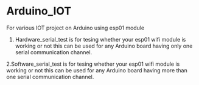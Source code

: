# Arduino_IOT
For various IOT project on Arduino using esp01 module

1. Hardware_serial_test is for tesing whether your esp01 wifi module is working or not this can be used for any Arduino board having only one serial communication channel.

 2.Software_serial_test is for tesing whether your esp01 wifi module is working or not this can be used for any Arduino board having more than one serial communication channel.
